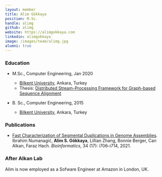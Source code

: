 ```yaml
---
layout: member
title: Alim Gökkaya
position: M.Sc. 
handle: alimg
github: alimg
website: https://alimgokkaya.com
linkedin: alimgokkaya
image: /images/team/alimg.jpg
alumni: true
---
```


### Education
- M.Sc., Computer Engineering, Jan 2020
  - [Bilkent University](http://www.cs.bilkent.edu.tr/), Ankara, Turkey 
  - Thesis: [Distributed Stream-Processing Framework for Graph-based Sequence Alignment](http://hdl.handle.net/11693/53472)

- B. Sc., Computer Engineering, 2015 
  - [Bilkent University](http://www.cs.bilkent.edu.tr/), Ankara, Turkey

### Publications

- [Fast Characterization of Segmental Duplications in Genome Assemblies](https://doi.org/10.1093/bioinformatics/bty586). Ibrahim Numanagić, **Alim S. Gökkaya**, Lillian Zhang, Bonnie Berger, Can Alkan, Faraz Hach. *Bioinformatics*, 34 (17): i706–i714, 2021.

### After Alkan Lab

Alim is now employed as a Sofware Engineer at Amazon in London, UK.
